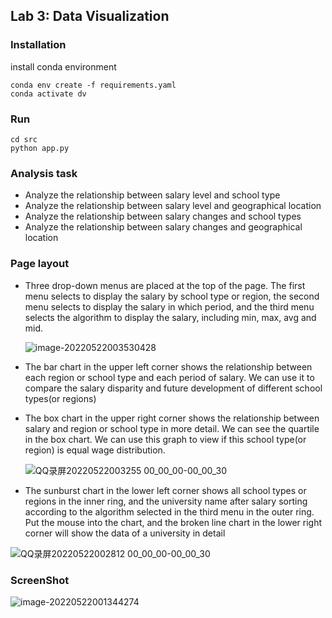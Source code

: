 ## Lab 3: Data Visualization

### Installation

install conda environment

```
conda env create -f requirements.yaml
conda activate dv
```

### Run

```
cd src
python app.py 
```

### Analysis task

- Analyze the relationship between salary level and school type
- Analyze the relationship between salary level and geographical location
- Analyze the relationship between salary changes and school types
- Analyze the relationship between salary changes and geographical location

### Page layout

- Three drop-down menus are placed at the top of the page. The first menu selects to display the salary by school type or region, the second menu selects to display the salary in which period, and the third menu selects the algorithm to display the salary, including min, max, avg and mid.

  ![image-20220522003530428](https://typora-anjt.oss-cn-shanghai.aliyuncs.com/image-20220522003530428.png)

- The bar chart in the upper left corner shows the relationship between each region or school type and each period of salary. We can use it to compare the salary disparity and future development of different school types(or regions)

- The box chart in the upper right corner shows the relationship between salary and region or school type in more detail. We can see the quartile in the box chart. We can use this graph to view if this school type(or region) is equal wage distribution.

  ![QQ录屏20220522003255 00_00_00-00_00_30](https://typora-anjt.oss-cn-shanghai.aliyuncs.com/QQ%E5%BD%95%E5%B1%8F20220522003255%2000_00_00-00_00_30.gif)

- The sunburst chart in the lower left corner shows all school types or regions in the inner ring, and the university name after salary sorting according to the algorithm selected in the third menu in the outer ring. Put the mouse into the chart, and the broken line chart in the lower right corner will show the data of a university in detail

![QQ录屏20220522002812 00_00_00-00_00_30](https://typora-anjt.oss-cn-shanghai.aliyuncs.com/QQ%E5%BD%95%E5%B1%8F20220522002812%2000_00_00-00_00_30.gif)

### ScreenShot

![image-20220522001344274](https://typora-anjt.oss-cn-shanghai.aliyuncs.com/image-20220522001344274.png)